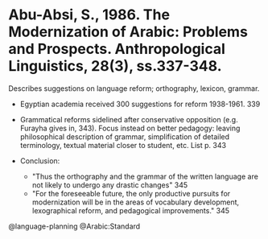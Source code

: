 # Abu-Absi, S., 1986. The Modernization of Arabic: Problems and Prospects.  Anthropological Linguistics, 28(3), ss.337-348.

Describes suggestions on language reform; orthography, lexicon, grammar.

- Egyptian academia received 300 suggestions for reform 1938-1961. 339

- Grammatical reforms sidelined after conservative opposition (e.g. Furayha gives in, 343). Focus instead on better pedagogy: leaving philosophical description of grammar, simplification of detailed terminology, textual material closer to student, etc. List p. 343

- Conclusion: 
  - "Thus the orthography and the grammar of the written language are not likely to undergo any drastic changes" 345
  - "For the foreseeable future, the only productive pursuits for modernization will be in the areas of vocabulary development, lexographical reform, and pedagogical improvements." 345

@language-planning
@Arabic:Standard
